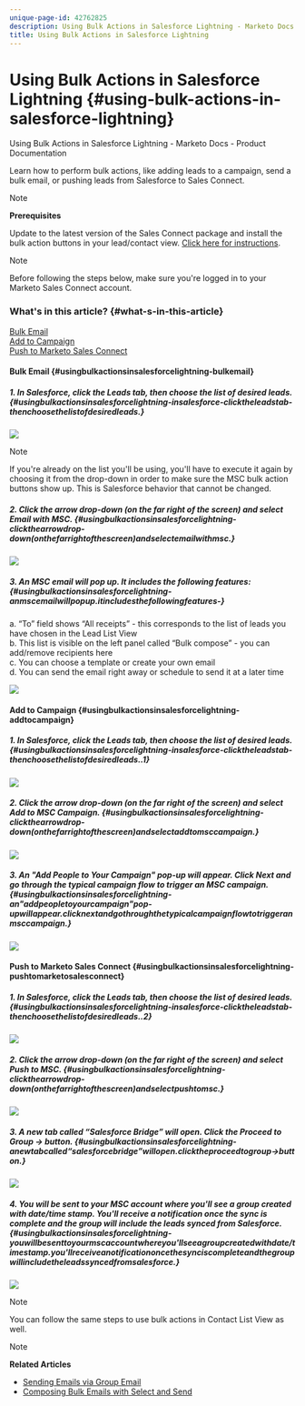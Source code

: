 ```yaml
---
unique-page-id: 42762825
description: Using Bulk Actions in Salesforce Lightning - Marketo Docs - Product Documentation
title: Using Bulk Actions in Salesforce Lightning
---
```


# Using Bulk Actions in Salesforce Lightning {#using-bulk-actions-in-salesforce-lightning}

Using Bulk Actions in Salesforce Lightning - Marketo Docs - Product Documentation

Learn how to perform bulk actions, like adding leads to a campaign, send a bulk email, or pushing leads from Salesforce to Sales Connect.

>[!NOTE]
>
>**Prerequisites**
>
>Update to the latest version of the Sales Connect package and install the bulk action buttons in your lead/contact view. [Click here for instructions](http://s3.amazonaws.com/tout-user-store/salesforce/assets/SF+Guide+for+Lightning.pdf).

>[!NOTE]
>
>Before following the steps below, make sure you're logged in to your Marketo Sales Connect account.

### What's in this article? {#what-s-in-this-article}

[Bulk Email](#usingbulkactionsinsalesforcelightning-bulkemail)  
[Add to Campaign](#usingbulkactionsinsalesforcelightning-addtocampaign)  
[Push to Marketo Sales Connect](#usingbulkactionsinsalesforcelightning-pushtomarketosalesconnect)

#### Bulk Email {#usingbulkactionsinsalesforcelightning-bulkemail}

##### 1. In Salesforce, click the Leads tab, then choose the list of desired leads. {#usingbulkactionsinsalesforcelightning-insalesforce-clicktheleadstab-thenchoosethelistofdesiredleads.}

![](assets/one-6.png)

>[!NOTE]
>
>If you're already on the list you'll be using, you'll have to execute it again by choosing it from the drop-down in order to make sure the MSC bulk action buttons show up. This is Salesforce behavior that cannot be changed.

##### 2. Click the arrow drop-down (on the far right of the screen) and select Email with MSC. {#usingbulkactionsinsalesforcelightning-clickthearrowdrop-down(onthefarrightofthescreen)andselectemailwithmsc.}

![](assets/two-6.png)

##### 3. An MSC email will pop up. It includes the following features: {#usingbulkactionsinsalesforcelightning-anmscemailwillpopup.itincludesthefollowingfeatures-}

a. “To” field shows “All receipts” - this corresponds to the list of leads you have chosen in the Lead List View  
b. This list is visible on the left panel called “Bulk compose” - you can add/remove recipients here  
c. You can choose a template or create your own email  
d. You can send the email right away or schedule to send it at a later time

![](assets/three-5.png)

#### Add to Campaign {#usingbulkactionsinsalesforcelightning-addtocampaign}

##### 1. In Salesforce, click the Leads tab, then choose the list of desired leads. {#usingbulkactionsinsalesforcelightning-insalesforce-clicktheleadstab-thenchoosethelistofdesiredleads..1}

![](assets/four-4.png)

##### 2. Click the arrow drop-down (on the far right of the screen) and select Add to MSC Campaign. {#usingbulkactionsinsalesforcelightning-clickthearrowdrop-down(onthefarrightofthescreen)andselectaddtomsccampaign.}

![](assets/five-4.png)

##### 3. An "Add People to Your Campaign" pop-up will appear. Click Next and go through the typical campaign flow to trigger an MSC campaign. {#usingbulkactionsinsalesforcelightning-an"addpeopletoyourcampaign"pop-upwillappear.clicknextandgothroughthetypicalcampaignflowtotriggeranmsccampaign.}

![](assets/six-1.png)

#### Push to Marketo Sales Connect {#usingbulkactionsinsalesforcelightning-pushtomarketosalesconnect}

##### 1. In Salesforce, click the Leads tab, then choose the list of desired leads. {#usingbulkactionsinsalesforcelightning-insalesforce-clicktheleadstab-thenchoosethelistofdesiredleads..2}

![](assets/seven-2.png)

##### 2. Click the arrow drop-down (on the far right of the screen) and select Push to MSC. {#usingbulkactionsinsalesforcelightning-clickthearrowdrop-down(onthefarrightofthescreen)andselectpushtomsc.}

![](assets/eight-2.png)

##### 3. A new tab called “Salesforce Bridge” will open. Click the Proceed to Group → button. {#usingbulkactionsinsalesforcelightning-anewtabcalled“salesforcebridge”willopen.clicktheproceedtogroup→button.}

![](assets/nine-2.png)

##### 4. You will be sent to your MSC account where you'll see a group created with date/time stamp. You'll receive a notification once the sync is complete and the group will include the leads synced from Salesforce. {#usingbulkactionsinsalesforcelightning-youwillbesenttoyourmscaccountwhereyou'llseeagroupcreatedwithdate/timestamp.you'llreceiveanotificationoncethesynciscompleteandthegroupwillincludetheleadssyncedfromsalesforce.}

![](assets/ten-1.png)

>[!NOTE]
>
>You can follow the same steps to use bulk actions in Contact List View as well.

>[!NOTE]
>
>**Related Articles**
>
>* [Sending Emails via Group Email](http://docs.marketo.com/x/KAQ6Ag)
>* [Composing Bulk Emails with Select and Send](http://docs.marketo.com/display/public/DOCS/Composing+Bulk+Emails+with+Select+and+Send#ComposingBulkEmailswithSelectandSend-SendingEmails)
>

